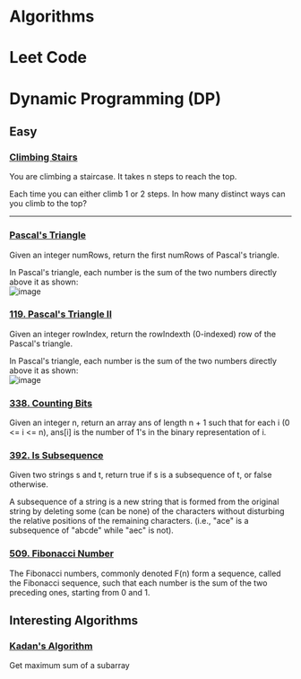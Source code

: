 # Algorithms
# Leet Code

# Dynamic Programming (DP)

## Easy

### [**Climbing Stairs**](https://github.com/AdamAdham/Algorithms/blob/main/Climb%20Stairs)
You are climbing a staircase. It takes n steps to reach the top.

Each time you can either climb 1 or 2 steps. In how many distinct ways can you climb to the top?

---

### [Pascal's Triangle](https://github.com/AdamAdham/Algorithms/blob/main/Pascal's%20Triangle.py)
Given an integer numRows, return the first numRows of Pascal's triangle.

In Pascal's triangle, each number is the sum of the two numbers directly above it as shown:<br>
![image](https://github.com/user-attachments/assets/d6ebb2a9-f321-4920-97a3-575eed5d94cd)

### [119. Pascal's Triangle II](https://github.com/AdamAdham/Algorithms/blob/main/119.%20Pascal's%20Triangle%20II.py)
Given an integer rowIndex, return the rowIndexth (0-indexed) row of the Pascal's triangle.

In Pascal's triangle, each number is the sum of the two numbers directly above it as shown: <br>
![image](https://github.com/user-attachments/assets/375e718b-11e0-4382-bfe1-410fe110c81b)

### [338. Counting Bits](https://github.com/AdamAdham/Algorithms/blob/main/338.%20Counting%20Bits.py)
Given an integer n, return an array ans of length n + 1 such that for each i (0 <= i <= n), ans[i] is the number of 1's in the binary representation of i.

### [392. Is Subsequence](https://github.com/AdamAdham/Algorithms/blob/main/392.%20Is%20Subsequence.py)
Given two strings s and t, return true if s is a subsequence of t, or false otherwise.

A subsequence of a string is a new string that is formed from the original string by deleting some (can be none) of the characters without disturbing the relative positions of the remaining characters. (i.e., "ace" is a subsequence of "abcde" while "aec" is not).

### [509. Fibonacci Number](https://github.com/AdamAdham/Algorithms/blob/main/509.%20Fibonacci%20Number.py)
The Fibonacci numbers, commonly denoted F(n) form a sequence, called the Fibonacci sequence, such that each number is the sum of the two preceding ones, starting from 0 and 1.

## Interesting Algorithms

### [Kadan's Algorithm](https://github.com/AdamAdham/Algorithms/blob/main/Kadane's%20Algorithm.py)
Get maximum sum of a subarray

